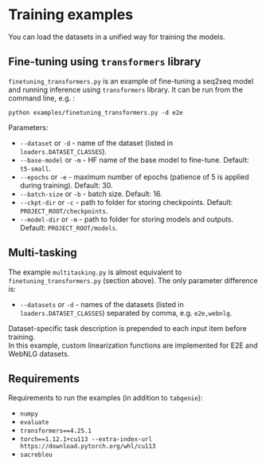 # Training examples

You can load the datasets in a unified way for training the models.

## Fine-tuning using `transformers` library
`finetuning_transformers.py` is an example of fine-tuning a seq2seq model and running inference using `transformers` library. It can be run from the command line, e.g. :
```
python examples/finetuning_transformers.py -d e2e
```
Parameters:
* `--dataset` or `-d` - name of the dataset (listed in `loaders.DATASET_CLASSES`).
* `--base-model` or `-m` - HF name of the base model to fine-tune. Default: `t5-small`.
* `--epochs` or `-e` - maximum number of epochs (patience of 5 is applied during training). Default: 30.
* `--batch-size` or `-b` - batch size. Default: 16.
* `--ckpt-dir` or `-c` - path to folder for storing checkpoints. Default: `PROJECT_ROOT/checkpoints`.
* `--model-dir` or `-m` - path to folder for storing models and outputs. Default: `PROJECT_ROOT/models`.

## Multi-tasking

The example `multitasking.py` is almost equivalent to `finetuning_transformers.py` (section above). The only parameter difference is:
* `--datasets` or `-d` - names of the datasets (listed in `loaders.DATASET_CLASSES`) separated by comma, e.g. `e2e,webnlg`.

Dataset-specific task description is prepended to each input item before training. <br>
In this example, custom linearization functions are implemented for E2E and WebNLG datasets.


## Requirements

Requirements to run the examples (in addition to `tabgenie`):
* `numpy`
* `evaluate`
* `transformers==4.25.1`
* `torch==1.12.1+cu113 --extra-index-url https://download.pytorch.org/whl/cu113`
* `sacrebleu`
